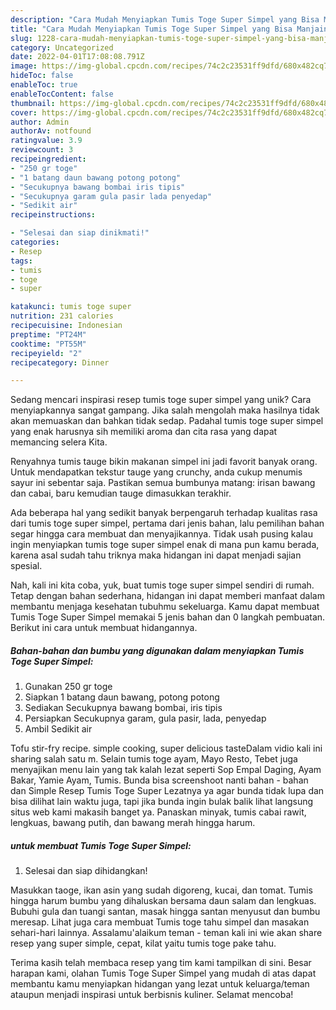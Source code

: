 ```yaml
---
description: "Cara Mudah Menyiapkan Tumis Toge Super Simpel yang Bisa Manjain Lidah"
title: "Cara Mudah Menyiapkan Tumis Toge Super Simpel yang Bisa Manjain Lidah"
slug: 1228-cara-mudah-menyiapkan-tumis-toge-super-simpel-yang-bisa-manjain-lidah
category: Uncategorized
date: 2022-04-01T17:08:08.791Z
image: https://img-global.cpcdn.com/recipes/74c2c23531ff9dfd/680x482cq70/tumis-toge-super-simpel-foto-resep-utama.jpg
hideToc: false
enableToc: true
enableTocContent: false
thumbnail: https://img-global.cpcdn.com/recipes/74c2c23531ff9dfd/680x482cq70/tumis-toge-super-simpel-foto-resep-utama.jpg
cover: https://img-global.cpcdn.com/recipes/74c2c23531ff9dfd/680x482cq70/tumis-toge-super-simpel-foto-resep-utama.jpg
author: Admin
authorAv: notfound
ratingvalue: 3.9
reviewcount: 3
recipeingredient:
- "250 gr toge"
- "1 batang daun bawang potong potong"
- "Secukupnya bawang bombai iris tipis"
- "Secukupnya garam gula pasir lada penyedap"
- "Sedikit air"
recipeinstructions:

- "Selesai dan siap dinikmati!"
categories:
- Resep
tags:
- tumis
- toge
- super

katakunci: tumis toge super 
nutrition: 231 calories
recipecuisine: Indonesian
preptime: "PT24M"
cooktime: "PT55M"
recipeyield: "2"
recipecategory: Dinner

---
```





Sedang mencari inspirasi resep tumis toge super simpel yang unik? Cara menyiapkannya sangat gampang. Jika salah mengolah maka hasilnya tidak akan memuaskan dan bahkan tidak sedap. Padahal tumis toge super simpel yang enak harusnya sih memiliki aroma dan cita rasa yang dapat memancing selera Kita.





Renyahnya tumis tauge bikin makanan simpel ini jadi favorit banyak orang. Untuk mendapatkan tekstur tauge yang crunchy, anda cukup menumis sayur ini sebentar saja. Pastikan semua bumbunya matang: irisan bawang dan cabai, baru kemudian tauge dimasukkan terakhir.

Ada beberapa hal yang sedikit banyak berpengaruh terhadap kualitas rasa dari tumis toge super simpel, pertama dari jenis bahan, lalu pemilihan bahan segar hingga cara membuat dan menyajikannya. Tidak usah pusing kalau ingin menyiapkan tumis toge super simpel enak di mana pun kamu berada, karena asal sudah tahu triknya maka hidangan ini dapat menjadi sajian spesial.






Nah, kali ini kita coba, yuk, buat tumis toge super simpel sendiri di rumah. Tetap dengan bahan sederhana, hidangan ini dapat memberi manfaat dalam membantu menjaga kesehatan tubuhmu sekeluarga. Kamu dapat membuat Tumis Toge Super Simpel memakai 5 jenis bahan dan 0 langkah pembuatan. Berikut ini cara untuk membuat hidangannya.

<!--inarticleads1-->

##### Bahan-bahan dan bumbu yang digunakan dalam menyiapkan Tumis Toge Super Simpel:

1. Gunakan 250 gr toge
1. Siapkan 1 batang daun bawang, potong potong
1. Sediakan Secukupnya bawang bombai, iris tipis
1. Persiapkan Secukupnya garam, gula pasir, lada, penyedap
1. Ambil Sedikit air


Tofu stir-fry recipe. simple cooking, super delicious tasteDalam vidio kali ini sharing salah satu m. Selain tumis toge ayam, Mayo Resto, Tebet juga menyajikan menu lain yang tak kalah lezat seperti Sop Empal Daging, Ayam Bakar, Yamie Ayam, Tumis. Bunda bisa screenshoot nanti bahan - bahan dan Simple Resep Tumis Toge Super Lezatnya ya agar bunda tidak lupa dan bisa dilihat lain waktu juga, tapi jika bunda ingin bulak balik lihat langsung situs web kami makasih banget ya. Panaskan minyak, tumis cabai rawit, lengkuas, bawang putih, dan bawang merah hingga harum. 

<!--inarticleads2-->

#####  untuk membuat Tumis Toge Super Simpel:


1. Selesai dan siap dihidangkan!

Masukkan taoge, ikan asin yang sudah digoreng, kucai, dan tomat. Tumis hingga harum bumbu yang dihaluskan bersama daun salam dan lengkuas. Bubuhi gula dan tuangi santan, masak hingga santan menyusut dan bumbu meresap. Lihat juga cara membuat Tumis toge tahu simpel dan masakan sehari-hari lainnya. Assalamu&#39;alaikum teman - teman kali ini wie akan share resep yang super simple, cepat, kilat yaitu tumis toge pake tahu. 

Terima kasih telah membaca resep yang tim kami tampilkan di sini. Besar harapan kami, olahan Tumis Toge Super Simpel yang mudah di atas dapat membantu kamu menyiapkan hidangan yang lezat untuk keluarga/teman ataupun menjadi inspirasi untuk berbisnis kuliner. Selamat mencoba!
